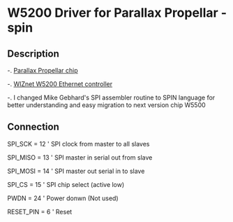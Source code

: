 # W5200 Driver for Parallax Propellar - spin

## Description
-. [Parallax Propellar chip](http://parallax.com/microcontrollers/propeller)

-. [WIZnet W5200 Ethernet controller](http://www.wiznet.co.kr/Sub_Modules/en/product/Product_Detail.asp?cate1=5&cate2=7&cate3=56&pid=1144)

-. I changed Mike Gebhard's SPI assembler routine to SPIN language for better understanding and easy migration to next version chip W5500

## Connection
  SPI_SCK       = 12 ' SPI clock from master to all slaves
  
  SPI_MISO      = 13 ' SPI master in serial out from slave
  
  SPI_MOSI      = 14 ' SPI master out serial in to slave
  
  SPI_CS        = 15 ' SPI chip select (active low)
  
  PWDN          = 24 ' Power donwn (Not used)
  
  RESET_PIN     = 6 ' Reset
